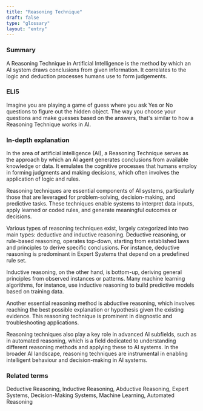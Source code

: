 ```yaml
---
title: "Reasoning Technique"
draft: false
type: "glossary"
layout: "entry"
---
```


### Summary

A Reasoning Technique in Artificial Intelligence is the method by which an AI system draws conclusions from given information. It correlates to the logic and deduction processes humans use to form judgements.

### ELI5

Imagine you are playing a game of guess where you ask Yes or No questions to figure out the hidden object. The way you choose your questions and make guesses based on the answers, that's similar to how a Reasoning Technique works in AI.

### In-depth explanation

In the area of artificial intelligence (AI), a Reasoning Technique serves as the approach by which an AI agent generates conclusions from available knowledge or data. It emulates the cognitive processes that humans employ in forming judgments and making decisions, which often involves the application of logic and rules.

Reasoning techniques are essential components of AI systems, particularly those that are leveraged for problem-solving, decision-making, and predictive tasks. These techniques enable systems to interpret data inputs, apply learned or coded rules, and generate meaningful outcomes or decisions.

Various types of reasoning techniques exist, largely categorized into two main types: deductive and inductive reasoning. Deductive reasoning, or rule-based reasoning, operates top-down, starting from established laws and principles to derive specific conclusions. For instance, deductive reasoning is predominant in Expert Systems that depend on a predefined rule set.

Inductive reasoning, on the other hand, is bottom-up, deriving general principles from observed instances or patterns. Many machine learning algorithms, for instance, use inductive reasoning to build predictive models based on training data.

Another essential reasoning method is abductive reasoning, which involves reaching the best possible explanation or hypothesis given the existing evidence. This reasoning technique is prominent in diagnostic and troubleshooting applications.

Reasoning techniques also play a key role in advanced AI subfields, such as in automated reasoning, which is a field dedicated to understanding different reasoning methods and applying these to AI systems. In the broader AI landscape, reasoning techniques are instrumental in enabling intelligent behaviour and decision-making in AI systems.

### Related terms

Deductive Reasoning, Inductive Reasoning, Abductive Reasoning, Expert Systems, Decision-Making Systems, Machine Learning, Automated Reasoning
